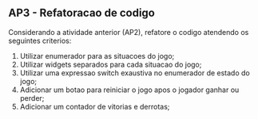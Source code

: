 ## AP3 - Refatoracao de codigo

Considerando a atividade anterior (AP2), refatore o codigo atendendo os seguintes criterios:

1. Utilizar enumerador para as situacoes do jogo;
2. Utilizar widgets separados para cada situacao do jogo;
3. Utilizar uma expressao switch exaustiva no enumerador de estado do jogo;
4. Adicionar um botao para reiniciar o jogo apos o jogador ganhar ou perder;
5. Adicionar um contador de vitorias e derrotas;